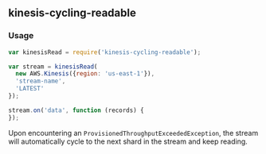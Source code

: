 ## kinesis-cycling-readable

### Usage 

```js
var kinesisRead = require('kinesis-cycling-readable');

var stream = kinesisRead(
  new AWS.Kinesis({region: 'us-east-1'}),
  'stream-name',
  'LATEST'
});

stream.on('data', function (records) {
});
```

Upon encountering an `ProvisionedThroughputExceededException`, the stream will automatically cycle to the next shard in the stream and keep reading.
